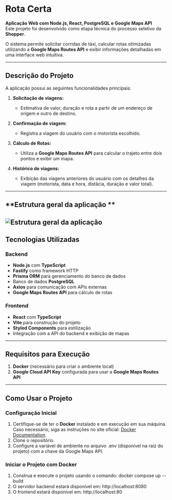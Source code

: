 # Rota Certa  
**Aplicação Web com Node.js, React, PostgreSQL e Google Maps API**  
Este projeto foi desenvolvido como etapa técnica do processo seletivo da **Shopper**.  

O sistema permite solicitar corridas de táxi, calcular rotas otimizadas utilizando a **Google Maps Routes API** e exibir informações detalhadas em uma interface web intuitiva.  

---

## **Descrição do Projeto**  

A aplicação possui as seguintes funcionalidades principais:  

1. **Solicitação de viagens:**  
   - Estimativa de valor, duração e rota a partir de um endereço de origem e outro de destino.  

2. **Confirmação de viagem:**  
   - Registra a viagem do usuário com o motorista escolhido.  

3. **Cálculo de Rotas:**  
   - Utiliza a **Google Maps Routes API** para calcular o trajeto entre dois pontos e exibir um mapa.  

4. **Histórico de viagens:**  
   - Exibição das viagens anteriores do usuário com os detalhes da viagem (motorista, data e hora, distâcia, duração e valor total).  

---
## **Estrutura geral da aplicação **  

![Estrutura geral da aplicação](https://github.com/user-attachments/assets/12b41ae4-32fd-47e2-9181-13bfd4b009d8)
---

## **Tecnologias Utilizadas**  

### **Backend**  
- **Node.js** com **TypeScript**  
- **Fastify** como framework HTTP  
- **Prisma ORM** para gerenciamento do banco de dados  
- Banco de dados **PostgreSQL**  
- **Axios** para comunicação com APIs externas  
- **Google Maps Routes API** para cálculo de rotas  

### **Frontend**  
- **React** com **TypeScript**  
- **Vite** para construção do projeto  
- **Styled Components** para estilização  
- Integração com a API do backend e exibição de mapas  

---

## **Requisitos para Execução**  

1. **Docker** (necessário para criar o ambiente local)  
2. **Google Cloud API Key** configurada para usar a **Google Maps Routes API**  

---

## **Como Usar o Projeto**  

### **Configuração Inicial**  
1. Certifique-se de ter o **Docker** instalado e em execução em sua máquina. Caso necessário, siga as instruções no site oficial: [Docker Documentation](https://docs.docker.com/).  
2. Clone o repositório.
3. Configure a variável de ambiente no arquivo .env (disponível na raiz do projeto) com a chave da Google Maps API.

### **Iniciar o Projeto com Docker**
1. Construa e execute o projeto usando o comando: docker compose up --build
2. O servidor backend estará disponível em: http://localhost:8080
3. O frontend estará disponível em: http://localhost:80

